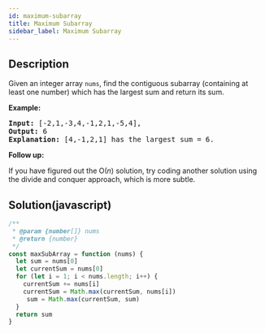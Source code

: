 ```yaml
---
id: maximum-subarray
title: Maximum Subarray
sidebar_label: Maximum Subarray
---
```

## Description
<div class="description">
<p>Given an integer array <code>nums</code>, find the contiguous subarray&nbsp;(containing at least one number) which has the largest sum and return its sum.</p>

<p><strong>Example:</strong></p>

<pre>
<strong>Input:</strong> [-2,1,-3,4,-1,2,1,-5,4],
<strong>Output:</strong> 6
<strong>Explanation:</strong>&nbsp;[4,-1,2,1] has the largest sum = 6.
</pre>

<p><strong>Follow up:</strong></p>

<p>If you have figured out the O(<em>n</em>) solution, try coding another solution using the divide and conquer approach, which is more subtle.</p>

</div>

## Solution(javascript)
```javascript
/**
 * @param {number[]} nums
 * @return {number}
 */
const maxSubArray = function (nums) {
  let sum = nums[0]
  let currentSum = nums[0]
  for (let i = 1; i < nums.length; i++) {
    currentSum += nums[i]
    currentSum = Math.max(currentSum, nums[i])
     sum = Math.max(currentSum, sum)
  }
  return sum
}
```